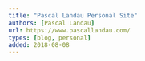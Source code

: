 ```yaml
---
title: "Pascal Landau Personal Site"
authors: [Pascal Landau]
url: https://www.pascallandau.com/
types: [blog, personal]
added: 2018-08-08
---
```

